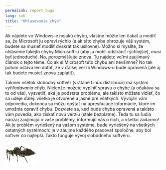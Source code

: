 ```yaml
---
permalink: report_bugs
lang: svk
title: "Ohlasovanie chýb"
---
```


Ak nájdete vo Windows-e nejakú chybu, vlastne môžte len  čakať a modliť sa, že Microsoft ju opraví rýchlo (a ak táto chyba ohrozuje váš systém, budete sa musieť modliť dvakrát tak usilovne). Možno si myslíte, že ohlásenie takejto chyby Microsoft-u (aby ju mohli odstrániť rýchlejšie), musí byť jednoduché. No, porozmýšľajte znova. <a href="http://www.oreillynet.com/mac/blog/2002/06/mission_impossible_submitting.html">Tu</a> nájdete veľmi zaujímavý článok o tejto téme. Čo ak si Microsoft túto chybu ani nevšimne? No tak potom ostáva len dúfať, že v ďalšej verzii Windows-u bude opravená (ale aj tak budete musieť znova zaplatiť).

Takmer všetok slobodný softvér (vrátane Linux distribúcií) má <i>systém vyhľadávania chýb</i>. Nielenže možete vyplniť správu o chybe (a očakáva sa to od vás), vysvetliť, aká je podstata problému, ale takisto môžete vidieť, čo sa udeje ďalej: všetko je otvorené a jasné pre všetkých. Vývojári vám odpovedia, dokonca sa môžu opýtať na upresňujúce informácie, ktoré im umožnia opraviť chybu. Dozviete sa, keď bude chyba opravená a takisto vám povedia, ako získať novú verziu (stále bezplatne). Teda tu sa ľudia naozaj zaujímajú o vaše problémy, informujú vás o nich, a všetko zadarmo! Ak je problém vyriešený na vašom systéme, bude vyriešený na všetkých ostatných systémoch: je v záujme každého pracovať spoločne, aby bol softvér čo najlepší. Takto funguje vývoj slobodného softvéru.

<img src="/img/report_bugs_thumb.png" />




